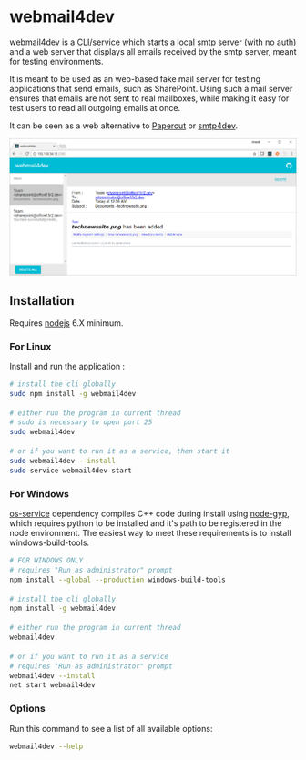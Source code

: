 # webmail4dev

webmail4dev is a CLI/service which starts a local smtp server (with no auth) and a web server that displays all emails received by the smtp server, meant for testing environments.

It is meant to be used as an web-based fake mail server for testing applications that send emails, such as SharePoint. Using such a mail server ensures that emails are not sent to real mailboxes, while making it easy for test users to read all outgoing emails at once.

It can be seen as a web alternative to [Papercut](https://github.com/ChangemakerStudios/Papercut) or [smtp4dev](https://github.com/rnwood/smtp4dev).

![screenshot.png](screenshot.png)

## Installation

Requires [nodejs](https://nodejs.org/en/download/) 6.X minimum.

### For Linux

Install and run the application :

```bash
# install the cli globally
sudo npm install -g webmail4dev

# either run the program in current thread 
# sudo is necessary to open port 25
sudo webmail4dev

# or if you want to run it as a service, then start it
sudo webmail4dev --install
sudo service webmail4dev start
```

### For Windows

[os-service](https://github.com/stephenwvickers/node-os-service) dependency compiles C++ code during install using [node-gyp](https://www.npmjs.com/package/node-gyp), which requires python to be installed and it's path to be registered in the node environment. The easiest way to meet these requirements is to install windows-build-tools.

```bash
# FOR WINDOWS ONLY
# requires "Run as administrator" prompt
npm install --global --production windows-build-tools

# install the cli globally
npm install -g webmail4dev

# either run the program in current thread
webmail4dev

# or if you want to run it as a service
# requires "Run as administrator" prompt
webmail4dev --install
net start webmail4dev
```

### Options

Run this command to see a list of all available options:

```bash
webmail4dev --help
```
